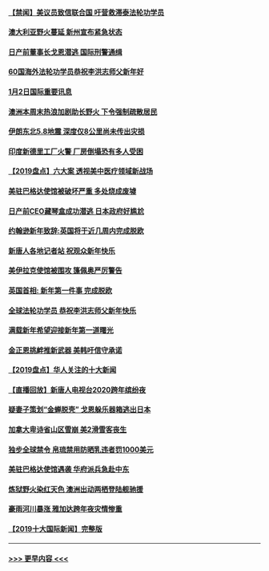 #### [【禁闻】美议员致信联合国 吁营救滞泰法轮功学员](../pages/prog202/a102743781.md?t=01030611) 
#### [澳大利亚野火蔓延 新州宣布紧急状态](../pages/prog202/a102743681.md?t=01030611) 
#### [日产前董事长戈恩潜逃 国际刑警通缉](../pages/prog202/a102743676.md?t=01030611) 
#### [60国海外法轮功学员恭祝李洪志师父新年好](../pages/prog202/a102743628.md?t=01030611) 
#### [1月2日国际重要讯息](../pages/prog202/a102743488.md?t=01030611) 
#### [澳洲本周末热浪加剧助长野火 下令强制疏散居民](../pages/prog202/a102743421.md?t=01030611) 
#### [伊朗东北5.8地震 深度仅8公里尚未传出灾损](../pages/prog202/a102743396.md?t=01030611) 
#### [印度新德里工厂火警 厂房倒塌恐有多人受困](../pages/prog202/a102743386.md?t=01030611) 
#### [【2019盘点】六大案 透视美中医疗领域新战场](../pages/prog202/a102743227.md?t=01030611) 
#### [美驻巴格达使馆被破坏严重 多处烧成废墟](../pages/prog202/a102743244.md?t=01030611) 
#### [日产前CEO藏琴盒成功潜逃 日本政府好尴尬](../pages/prog202/a102742937.md?t=01030611) 
#### [约翰逊新年致辞:英国将于近几周内完成脱欧](../pages/prog202/a102742956.md?t=01030611) 
#### [新唐人各地记者站 祝观众新年快乐](../pages/prog202/a102742785.md?t=01030611) 
#### [美伊拉克使馆被围攻 篷佩奥严厉警告](../pages/prog202/a102742994.md?t=01030611) 
#### [英国首相: 新年第一件事 完成脱欧](../pages/prog202/a102742907.md?t=01030611) 
#### [全球法轮功学员 恭祝李洪志师父新年快乐](../pages/prog202/a102742900.md?t=01030611) 
#### [满载新年希望迎接新年第一道曙光](../pages/prog202/a102742809.md?t=01030611) 
#### [金正恩挑衅推新武器 美韩吁信守承诺](../pages/prog202/a102742799.md?t=01030611) 
#### [【2019盘点】华人关注的十大新闻](../pages/prog202/a102742748.md?t=01030611) 
#### [【直播回放】新唐人电视台2020跨年缤纷夜](../pages/prog202/a102738273.md?t=01030611) 
#### [疑妻子策划“金蝉脱壳” 戈恩躲乐器箱逃出日本](../pages/prog202/a102742535.md?t=01030611) 
#### [加拿大卑诗省山区雪崩 美2滑雪客丧生](../pages/prog202/a102742491.md?t=01030611) 
#### [独步全球禁令 帛琉禁用防晒乳违者罚1000美元](../pages/prog202/a102742478.md?t=01030611) 
#### [美驻巴格达使馆遇袭 华府派兵急赴中东](../pages/prog202/a102742451.md?t=01030611) 
#### [炼狱野火染红天色 澳洲出动两栖登陆舰驰援](../pages/prog202/a102742433.md?t=01030611) 
#### [豪雨河川暴涨 雅加达跨年夜灾情惨重](../pages/prog202/a102742271.md?t=01030611) 
#### [【2019十大国际新闻】完整版](../pages/prog202/a102742169.md?t=01030611) 

----
#### [ >>> 更早内容 <<< ](../indexes/prog202-earlier.md)
